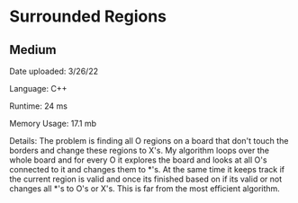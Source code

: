 
# Surrounded Regions

## Medium

Date uploaded: 3/26/22

Language: C++

Runtime: 24 ms

Memory Usage: 17.1 mb

Details: The problem is finding all O regions on a board that don't touch the borders and change these regions to X's. My algorithm loops over the whole board and for every O it explores the board and looks at all O's connected to it and changes them to \*'s. At the same time it keeps track if the current region is valid and once its finished based on if its valid or not changes all \*'s to O's or X's. This is far from the most efficient algorithm.
